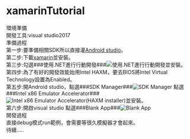 # xamarinTutorial
環境準備  
  開發工具:visual studio2017  
準備過程  
  第一步:要準備相關SDK所以直接灌[Android studio](https://developer.android.com/studio/index.html)。  
  第二步:下載[xamarin](https://www.xamarin.com/download)並安裝。  
  第三步:勾選###使用.NET進行行動開發###![使用.NET進行行動開發](https://imgur.com/odeDH2x.png)並安裝。  
  第四步:為了有好的開發效能始用Intel HAXM，要去BIOS將Intel Virtual Technology設置為Enabled。  
  第五步:開Android studio，點選###SDK Manager###![SDK Manager](https://imgur.com/8KI8Ep6.png)  點選###Intel x86 Emulator Accelerator###![Intel x86 Emulator Accelerator(HAXM installer)](https://imgur.com/e0jZnrf.png)並安裝。  
  第六步:開啟visual studio 點選###Blank App###![Blank App](https://i.imgur.com/pBXOFAU.jpg)  
開發過程  
  直接debug模式run範例，會需要等很久模擬器才會起來。  
  待續.....  
